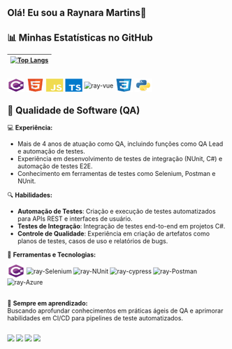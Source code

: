 ## Olá! Eu sou a Raynara Martins👋

## 📊 Minhas Estatísticas no GitHub

<div align="center">
  
|[![Top Langs](https://github-readme-stats.vercel.app/api/top-langs/?username=raynara-martins&layout=donut&langs_count=7)](https://github.com/anuraghazra/github-readme-stats) |
|---|
<!--   
| ![Anurag's GitHub stats](https://github-readme-stats.vercel.app/api?username=raynara-martins&theme=vue-dark&show_icons=true) | [![Top Langs](https://github-readme-stats.vercel.app/api/top-langs/?username=raynara-martins&layout=donut&langs_count=7)](https://github.com/anuraghazra/github-readme-stats) |
|---|---|
-->
</div>

<div style="display: inline_block"><br>
  <img align="center" alt="ray-Csharp" height="30" width="40" src="https://raw.githubusercontent.com/devicons/devicon/master/icons/csharp/csharp-original.svg">
    <img align="center" alt="ray-HTML" height="30" width="40" src="https://raw.githubusercontent.com/devicons/devicon/master/icons/html5/html5-original.svg">
  <img align="center" alt="ray-Js" height="30" width="40" src="https://raw.githubusercontent.com/devicons/devicon/master/icons/javascript/javascript-plain.svg">
  <img align="center" alt="Rafa-Ts" height="30" width="40" src="https://raw.githubusercontent.com/devicons/devicon/master/icons/typescript/typescript-plain.svg">
  <img align="center" alt="ray-vue" height="30" width="40" src="https://cdn.jsdelivr.net/gh/devicons/devicon@latest/icons/vuejs/vuejs-original.svg"">
  <img align="center" alt="ray-CSS" height="30" width="40" src="https://raw.githubusercontent.com/devicons/devicon/master/icons/css3/css3-original.svg">
  <img align="center" alt="ray-Python" height="30" width="40" src="https://raw.githubusercontent.com/devicons/devicon/master/icons/python/python-original.svg">
</div>
  
  ##
  ## 🧪 Qualidade de Software (QA)

<div align="left">
  
💻 **Experiência:** <br>
- Mais de 4 anos de atuação como QA, incluindo funções como QA Lead e automação de testes.
- Experiência em desenvolvimento de testes de integração (NUnit, C#) e automação de testes E2E.
- Conhecimento em ferramentas de testes como Selenium, Postman e NUnit.
  
🔍 **Habilidades:** <br>
- **Automação de Testes**: Criação e execução de testes automatizados para APIs REST e interfaces de usuário.
- **Testes de Integração**: Integração de testes end-to-end em projetos C#.
- **Controle de Qualidade**: Experiência em criação de artefatos como planos de testes, casos de uso e relatórios de bugs.
  
📌 **Ferramentas e Tecnologias:**
<div style="display: inline_block; gap: 10px;">
  <img align="center" alt="ray-Csharp" height="30" width="40" src="https://raw.githubusercontent.com/devicons/devicon/master/icons/csharp/csharp-original.svg">
  <img align="center" alt="ray-Selenium" height="30" width="40" src="https://cdn.jsdelivr.net/gh/devicons/devicon@latest/icons/selenium/selenium-original.svg"> 
  <img align="center" alt="ray-NUnit" height="30" width="40" src="https://nunit.org/img/nunit.svg">
  <img align="center" alt="ray-cypress" height="30" width="40" src="https://cdn.jsdelivr.net/gh/devicons/devicon@latest/icons/cypressio/cypressio-original.svg">
  <img align="center" alt="ray-Postman" height="30" width="40" src="https://www.vectorlogo.zone/logos/getpostman/getpostman-icon.svg">
  <img align="center" alt="ray-Azure" height="30" width="40" src="https://www.vectorlogo.zone/logos/microsoft_azure/microsoft_azure-icon.svg">
</div>

<br>

🌱 **Sempre em aprendizado:**  
Buscando aprofundar conhecimentos em práticas ágeis de QA e aprimorar habilidades em CI/CD para pipelines de teste automatizados.

##

<div> 
  <a href="https://instagram.com/ray_mup" target="_blank"><img src="https://img.shields.io/badge/-Instagram-%23E4405F?style=for-the-badge&logo=instagram&logoColor=white" target="_blank"></a>
 	<a href="https://www.twitch.tv/rayyar_tv" target="_blank"><img src="https://img.shields.io/badge/Twitch-9146FF?style=for-the-badge&logo=twitch&logoColor=white" target="_blank"></a>
  <a href = "mailto:raynaramartins.contato@gmail.com"><img src="https://img.shields.io/badge/-Gmail-%23333?style=for-the-badge&logo=gmail&logoColor=white" target="_blank"></a>
  <a href="https://www.linkedin.com/in/raynara-martins-1b3926198" target="_blank"><img src="https://img.shields.io/badge/-LinkedIn-%230077B5?style=for-the-badge&logo=linkedin&logoColor=white" target="_blank"></a> 
  
</div>


